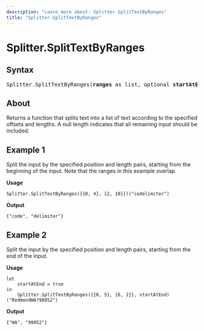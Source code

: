 ```yaml
---
description: "Learn more about: Splitter.SplitTextByRanges"
title: "Splitter.SplitTextByRanges"
---
```

# Splitter.SplitTextByRanges

## Syntax

<pre>
Splitter.SplitTextByRanges(<b>ranges</b> as list, optional <b>startAtEnd</b> as nullable logical) as function
</pre>
  
## About

Returns a function that splits text into a list of text according to the specified offsets and lengths. A null length indicates that all remaining input should be included.

## Example 1

Split the input by the specified position and length pairs, starting from the beginning of the input. Note that the ranges in this example overlap.

**Usage**

```powerquery-m
Splitter.SplitTextByRanges({{0, 4}, {2, 10}})("codelimiter")
```

**Output**

`{"code", "delimiter"}`

## Example 2

Split the input by the specified position and length pairs, starting from the end of the input.

**Usage**

```powerquery-m
let
    startAtEnd = true
in
    Splitter.SplitTextByRanges({{0, 5}, {6, 2}}, startAtEnd)("RedmondWA?98052")
```

**Output**

`{"WA", "98052"}`
